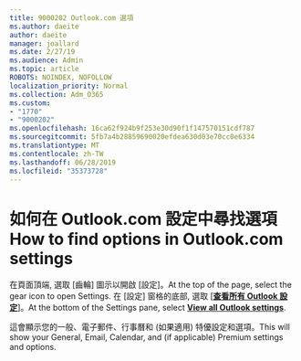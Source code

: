 ```yaml
---
title: 9000202 Outlook.com 選項
ms.author: daeite
author: daeite
manager: joallard
ms.date: 2/27/19
ms.audience: Admin
ms.topic: article
ROBOTS: NOINDEX, NOFOLLOW
localization_priority: Normal
ms.collection: Adm_O365
ms.custom:
- "1770"
- "9000202"
ms.openlocfilehash: 16ca62f924b9f253e30d90f1f147570151cdf787
ms.sourcegitcommit: 5fb7a4b28859690020efdea630d03e70cc0e6334
ms.translationtype: MT
ms.contentlocale: zh-TW
ms.lasthandoff: 06/28/2019
ms.locfileid: "35373728"
---
```

# <a name="how-to-find-options-in-outlookcom-settings"></a><span data-ttu-id="3ac5c-102">如何在 Outlook.com 設定中尋找選項</span><span class="sxs-lookup"><span data-stu-id="3ac5c-102">How to find options in Outlook.com settings</span></span>

<span data-ttu-id="3ac5c-103">在頁面頂端, 選取 [齒輪] 圖示以開啟 [設定]。</span><span class="sxs-lookup"><span data-stu-id="3ac5c-103">At the top of the page, select the gear icon to open Settings.</span></span> <span data-ttu-id="3ac5c-104">在 [設定] 窗格的底部, 選取 [[**查看所有 Outlook 設定**](https://outlook.live.com/mail/options/general/timeAndLanguage)]。</span><span class="sxs-lookup"><span data-stu-id="3ac5c-104">At the bottom of the Settings pane, select [**View all Outlook settings**](https://outlook.live.com/mail/options/general/timeAndLanguage).</span></span>

<span data-ttu-id="3ac5c-105">這會顯示您的一般、電子郵件、行事曆和 (如果適用) 特優設定和選項。</span><span class="sxs-lookup"><span data-stu-id="3ac5c-105">This will show your General, Email, Calendar, and (if applicable) Premium settings and options.</span></span>